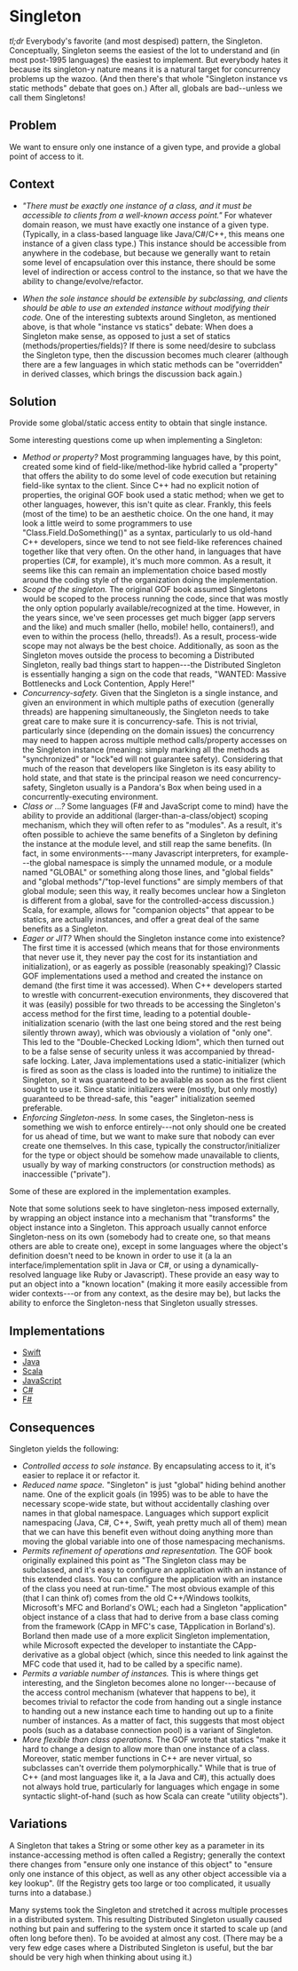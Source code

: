 # Singleton
*tl;dr* Everybody's favorite (and most despised) pattern, the Singleton. Conceptually, Singleton seems the easiest of the lot to understand and (in most post-1995 languages) the easiest to implement. But everybody hates it because its singleton-y nature means it is a natural target for concurrency problems up the wazoo. (And then there's that whole "Singleton instance vs static methods" debate that goes on.) After all, globals are bad--unless we call them Singletons!

## Problem
We want to ensure only one instance of a given type, and provide a global point of access to it.

## Context

* *"There must be exactly one instance of a class, and it must be accessible to clients from a well-known access point."* For whatever domain reason, we must have exactly one instance of a given type. (Typically, in a class-based language like Java/C#/C++, this means one instance of a given class type.) This instance should be accessible from anywhere in the codebase, but because we generally want to retain some level of encapsulation over this instance, there should be some level of indirection or access control to the instance, so that we have the ability to change/evolve/refactor.

* *When the sole instance should be extensible by subclassing, and clients should be able to use an extended instance without modifying their code.* One of the interesting subtexts around Singleton, as mentioned above, is that whole "instance vs statics" debate: When does a Singleton make sense, as opposed to just a set of statics (methods/properties/fields)? If there is some need/desire to subclass the Singleton type, then the discussion becomes much clearer (although there are a few languages in which static methods can be "overridden" in derived classes, which brings the discussion back again.)

## Solution
Provide some global/static access entity to obtain that single instance.

Some interesting questions come up when implementing a Singleton:

* *Method or property?* Most programming languages have, by this point, created some kind of field-like/method-like hybrid called a "property" that offers the ability to do some level of code execution but retaining field-like syntax to the client. Since C++ had no explicit notion of properties, the original GOF book used a static method; when we get to other languages, however, this isn't quite as clear. Frankly, this feels (most of the time) to be an aesthetic choice. On the one hand, it may look a little weird to some programmers to use "Class.Field.DoSomething()" as a syntax, particularly to us old-hand C++ developers, since we tend to not see field-like references chained together like that very often. On the other hand, in languages that have properties (C#, for example), it's much more common. As a result, it seems like this can remain an implementation choice based mostly around the coding style of the organization doing the implementation.
* *Scope of the singleton.* The original GOF book assumed Singletons would be scoped to the process running the code, since that was mostly the only option popularly available/recognized at the time. However, in the years since, we've seen processes get much bigger (app servers and the like) and much smaller (hello, mobile! hello, containers!), and even to within the process (hello, threads!). As a result, process-wide scope may not always be the best choice. Additionally, as soon as the Singleton moves outside the process to becoming a Distributed Singleton, really bad things start to happen---the Distributed Singleton is essentially hanging a sign on the code that reads, "WANTED: Massive Bottlenecks and Lock Contention, Apply Here!"
* *Concurrency-safety.* Given that the Singleton is a single instance, and given an environment in which multiple paths of execution (generally threads) are happening simultaneously, the Singleton needs to take great care to make sure it is concurrency-safe. This is not trivial, particularly since (depending on the domain issues) the concurrency may need to happen across multiple method calls/property accesses on the Singleton instance (meaning: simply marking all the methods as "synchronized" or "lock"ed will not guarantee safety). Considering that much of the reason that developers like Singleton is its easy ability to hold state, and that state is the principal reason we need concurrency-safety, Singleton usually is a Pandora's Box when being used in a concurrently-executing environment.
* *Class or ...?* Some languages (F# and JavaScript come to mind) have the ability to provide an additional (larger-than-a-class/object) scoping mechanism, which they will often refer to as "modules". As a result, it's often possible to achieve the same benefits of a Singleton by defining the instance at the module level, and still reap the same benefits. (In fact, in some environments---many Javascript interpreters, for example---the global namespace is simply the unnamed module, or a module named "GLOBAL" or something along those lines, and "global fields" and "global methods"/"top-level functions" are simply members of that global module; seen this way, it really becomes unclear how a Singleton is different from a global, save for the controlled-access discussion.) Scala, for example, allows for "companion objects" that appear to be statics, are actually instances, and offer a great deal of the same benefits as a Singleton.
* *Eager or JIT?* When should the Singleton instance come into existence? The first time it is accessed (which means that for those environments that never use it, they never pay the cost for its instantiation and initialization), or as eagerly as possible (reasonably speaking)? Classic GOF implementations used a method and created the instance on demand (the first time it was accessed). When C++ developers started to wrestle with concurrent-execution environments, they discovered that it was (easily) possible for two threads to be accessing the Singleton's access method for the first time, leading to a potential double-initialization scenario (with the last one being stored and the rest being silently thrown away), which was obviously a violation of "only one". This led to the "Double-Checked Locking Idiom", which then turned out to be a false sense of security unless it was accompanied by thread-safe locking. Later, Java implementations used a static-initializer (which is fired as soon as the class is loaded into the runtime) to initialize the Singleton, so it was guaranteed to be available as soon as the first client sought to use it. Since static initializers were (mostly, but only mostly) guaranteed to be thread-safe, this "eager" initialization seemed preferable.
* *Enforcing Singleton-ness.* In some cases, the Singleton-ness is something we wish to enforce entirely---not only should one be created for us ahead of time, but we want to make sure that nobody can ever create one themselves. In this case, typically the constructor/initializer for the type or object should be somehow made unavailable to clients, usually by way of marking constructors (or construction methods) as inaccessible ("private").

Some of these are explored in the implementation examples.

Note that some solutions seek to have singleton-ness imposed externally, by wrapping an object instance into a mechanism that "transforms" the object instance into a Singleton. This approach usually cannot enforce Singleton-ness on its own (somebody had to create one, so that means others are able to create one), except in some languages where the object's definition doesn't need to be known in order to use it (a la an interface/implementation split in Java or C#, or using a dynamically-resolved language like Ruby or Javascript). These provide an easy way to put an object into a "known location" (making it more easily accessible from wider contexts---or from any context, as the desire may be), but lacks the ability to enforce the Singleton-ness that Singleton usually stresses.

## Implementations

* [Swift](./swift/README.md)
* [Java](./java/README.md)
* [Scala](./scala/README.md)
* [JavaScript](./javascript/README.md)
* [C#](./csharp/README.md)
* [F#](./fsharp/README.md)

## Consequences
Singleton yields the following:

* *Controlled access to sole instance.* By encapsulating access to it, it's easier to replace it or refactor it.
* *Reduced name space.* "Singleton" is just "global" hiding behind another name. One of the explicit goals (in 1995) was to be able to have the necessary scope-wide state, but without accidentally clashing over names in that global namespace. Languages which support explicit namespacing (Java, C#, C++, Swift, yeah pretty much all of them) mean that we can have this benefit even without doing anything more than moving the global variable into one of those namespacing mechanisms.
* *Permits refinement of operations and representation.* The GOF book originally explained this point as "The  Singleton class may be subclassed, and it's easy to configure an application with an instance of this extended  class. You can configure the application with an instance of the class you need at run-time." The most obvious example of this (that I can think of) comes from the old C++/Windows toolkits, Microsoft's MFC and Borland's OWL; each had a Singleton "application" object instance of a class that had to derive from a base class coming from the framework (CApp in MFC's case, TApplication in Borland's). Borland then made use of a more explicit Singleton implementation, while Microsoft expected the developer to instantiate the CApp-derivative as a global object (which, since this needed to link against the MFC code that used it, had to be called by a specific name). 
* *Permits a variable number of instances.* This is where things get interesting, and the Singleton becomes alone no longer---because of the access control mechanism (whatever that happens to be), it becomes trivial to refactor the code from handing out a single instance to handing out a new instance each time to handing out up to a finite number of instances. As a matter of fact, this suggests that most object pools (such as a database connection pool) is a variant of Singleton.
* *More flexible than class operations.* The GOF wrote that statics "make it hard to change a design to allow more than one instance of a class. Moreover, static member functions in C++ are never virtual, so subclasses can't override them polymorphically." While that is true of C++ (and most languages like it, a la Java and C#), this actually does not always hold true, particularly for languages which engage in some syntactic slight-of-hand (such as how Scala can create "utility objects").

## Variations
A Singleton that takes a String or some other key as a parameter in its instance-accessing method is often called a Registry; generally the context there changes from "ensure only one instance of this object" to "ensure only one instance of this object, as well as any other object accessible via a key lookup". (If the Registry gets too large or too complicated, it usually turns into a database.)

Many systems took the Singleton and stretched it across multiple processes in a distributed system. This resulting Distributed Singleton usually caused nothing but pain and suffering to the system once it started to scale up (and often long before then). To be avoided at almost any cost. (There may be a very few edge cases where a Distributed Singleton is useful, but the bar should be very high when thinking about using it.)





